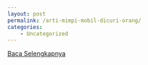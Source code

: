 ```yaml
---
layout: post
permalink: /arti-mimpi-mobil-dicuri-orang/
categories:
    - Uncategorized
---
```


[Baca Selengkapnya](/06)